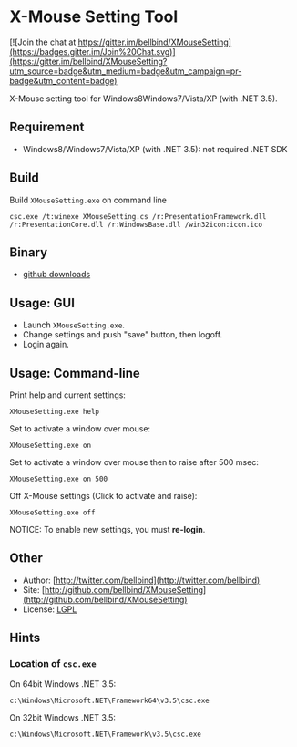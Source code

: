 # X-Mouse Setting Tool

[![Join the chat at https://gitter.im/bellbind/XMouseSetting](https://badges.gitter.im/Join%20Chat.svg)](https://gitter.im/bellbind/XMouseSetting?utm_source=badge&utm_medium=badge&utm_campaign=pr-badge&utm_content=badge)

X-Mouse setting tool for Windows8Windows7/Vista/XP (with .NET 3.5).

## Requirement

- Windows8/Windows7/Vista/XP (with .NET 3.5): not required .NET SDK

## Build

Build `XMouseSetting.exe` on command line

    csc.exe /t:winexe XMouseSetting.cs /r:PresentationFramework.dll /r:PresentationCore.dll /r:WindowsBase.dll /win32icon:icon.ico

## Binary

- [github downloads](https://github.com/bellbind/XMouseSetting/downloads/)

## Usage: GUI

- Launch `XMouseSetting.exe`. 
- Change settings and push "save" button, then logoff. 
- Login again.

## Usage: Command-line

Print help and current settings:

    XMouseSetting.exe help

Set to activate a window over mouse:

    XMouseSetting.exe on

Set to activate a window over mouse then to raise after 500 msec:

    XMouseSetting.exe on 500

Off X-Mouse settings (Click to activate and raise):

    XMouseSetting.exe off

NOTICE: To enable new settings, you must **re-login**.

## Other

- Author: [http://twitter.com/bellbind](http://twitter.com/bellbind)
- Site: [http://github.com/bellbind/XMouseSetting](http://github.com/bellbind/XMouseSetting)
- License: [LGPL](http://www.opensource.org/licenses/lgpl-3.0.html)

## Hints

### Location of `csc.exe` 

On 64bit Windows .NET 3.5:

    c:\Windows\Microsoft.NET\Framework64\v3.5\csc.exe

On 32bit Windows .NET 3.5:

    c:\Windows\Microsoft.NET\Framework\v3.5\csc.exe


